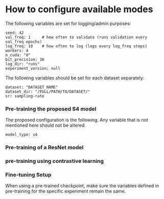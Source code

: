 # How to configure available modes

The following variables are set for logging/admin purposes:
```
seed: 42
val_freq: 1     # how often to validate (runs validation every val_freq epochs)
log_freq: 10    # how often to log (logs every log_freq steps)
workers: 4
n_cuda: "0"
bit_precision: 16
log_dir: "runs"
experiment_version: null
```

The following variables should be set for each dataset separately:
```
dataset: "DATASET_NAME"
dataset_dir: "/FULL/PATH/TO/DATASET/"
sr: sampling-rate 
```

### Pre-training the proposed S4 model

The proposed configuration is the following. Any variable that is not mentioned here should not be altered.
```
model_type: s4

```

### Pre-training of a ResNet model

### pre-training using contrastive learning

### Fine-tuning Setup

When using a pre-trained checkpoint, make sure the variables defined in pre-training for the specific experiment remain the same.
